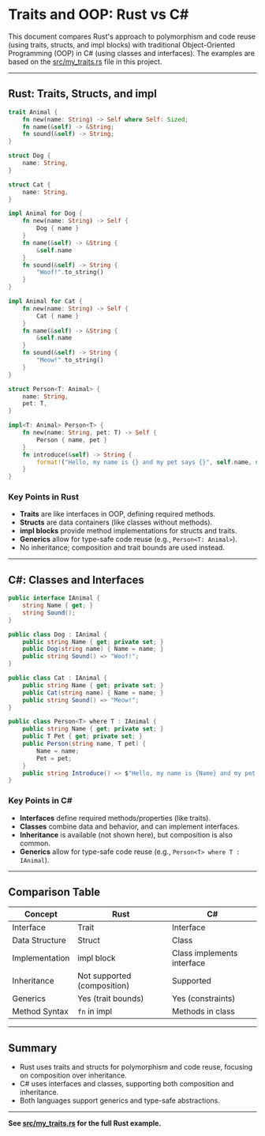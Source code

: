 # Traits and OOP: Rust vs C#

This document compares Rust's approach to polymorphism and code reuse (using traits, structs, and impl blocks) with traditional Object-Oriented Programming (OOP) in C# (using classes and interfaces). The examples are based on the [src/my_traits.rs](./src/my_traits.rs) file in this project.

---

## Rust: Traits, Structs, and impl

```rust
trait Animal {
    fn new(name: String) -> Self where Self: Sized;
    fn name(&self) -> &String;
    fn sound(&self) -> String;
}

struct Dog {
    name: String,
}

struct Cat {
    name: String,
}

impl Animal for Dog {
    fn new(name: String) -> Self {
        Dog { name }
    }
    fn name(&self) -> &String {
        &self.name
    }
    fn sound(&self) -> String {
        "Woof!".to_string()
    }
}

impl Animal for Cat {
    fn new(name: String) -> Self {
        Cat { name }
    }
    fn name(&self) -> &String {
        &self.name
    }
    fn sound(&self) -> String {
        "Meow!".to_string()
    }
}

struct Person<T: Animal> {
    name: String,
    pet: T,
}

impl<T: Animal> Person<T> {
    fn new(name: String, pet: T) -> Self {
        Person { name, pet }
    }
    fn introduce(&self) -> String {
        format!("Hello, my name is {} and my pet says {}", self.name, self.pet.sound())
    }
}
```

### Key Points in Rust
- **Traits** are like interfaces in OOP, defining required methods.
- **Structs** are data containers (like classes without methods).
- **impl blocks** provide method implementations for structs and traits.
- **Generics** allow for type-safe code reuse (e.g., `Person<T: Animal>`).
- No inheritance; composition and trait bounds are used instead.

---

## C#: Classes and Interfaces

```csharp
public interface IAnimal {
    string Name { get; }
    string Sound();
}

public class Dog : IAnimal {
    public string Name { get; private set; }
    public Dog(string name) { Name = name; }
    public string Sound() => "Woof!";
}

public class Cat : IAnimal {
    public string Name { get; private set; }
    public Cat(string name) { Name = name; }
    public string Sound() => "Meow!";
}

public class Person<T> where T : IAnimal {
    public string Name { get; private set; }
    public T Pet { get; private set; }
    public Person(string name, T pet) {
        Name = name;
        Pet = pet;
    }
    public string Introduce() => $"Hello, my name is {Name} and my pet says {Pet.Sound()}";
}
```

### Key Points in C#
- **Interfaces** define required methods/properties (like traits).
- **Classes** combine data and behavior, and can implement interfaces.
- **Inheritance** is available (not shown here), but composition is also common.
- **Generics** allow for type-safe code reuse (e.g., `Person<T> where T : IAnimal`).

---

## Comparison Table

| Concept         | Rust                      | C#                        |
|-----------------|--------------------------|---------------------------|
| Interface       | Trait                     | Interface                 |
| Data Structure  | Struct                    | Class                     |
| Implementation  | impl block                | Class implements interface|
| Inheritance     | Not supported (composition)| Supported                 |
| Generics        | Yes (trait bounds)        | Yes (constraints)         |
| Method Syntax   | `fn` in impl              | Methods in class          |

---

## Summary
- Rust uses traits and structs for polymorphism and code reuse, focusing on composition over inheritance.
- C# uses interfaces and classes, supporting both composition and inheritance.
- Both languages support generics and type-safe abstractions.

---

**See [src/my_traits.rs](./src/my_traits.rs) for the full Rust example.**

